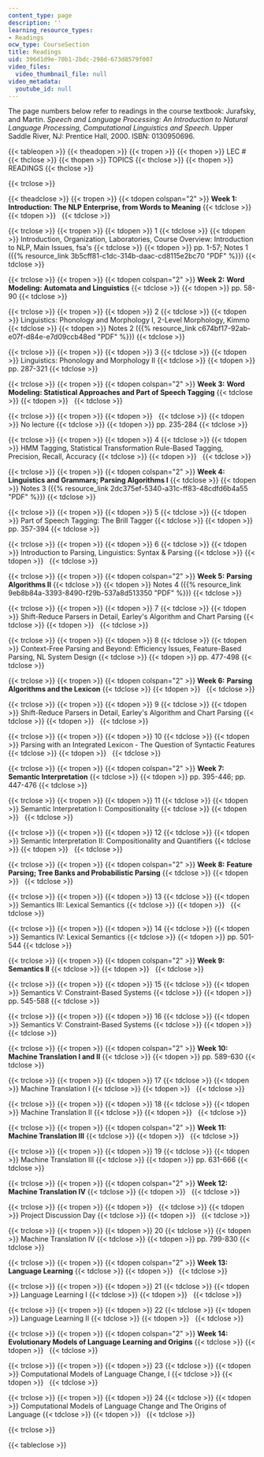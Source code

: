 ```yaml
---
content_type: page
description: ''
learning_resource_types:
- Readings
ocw_type: CourseSection
title: Readings
uid: 396d1d9e-70b1-2bdc-298d-673d8579f007
video_files:
  video_thumbnail_file: null
video_metadata:
  youtube_id: null
---
```


The page numbers below refer to readings in the course textbook: Jurafsky, and Martin. _Speech and Language Processing: An Introduction to Natural Language Processing, Computational Linguistics and Speech_. Upper Saddle River, NJ: Prentice Hall, 2000. ISBN: 0130950696.

{{< tableopen >}}
{{< theadopen >}}
{{< tropen >}}
{{< thopen >}}
LEC #
{{< thclose >}}
{{< thopen >}}
TOPICS
{{< thclose >}}
{{< thopen >}}
READINGS
{{< thclose >}}

{{< trclose >}}

{{< theadclose >}}
{{< tropen >}}
{{< tdopen colspan="2" >}}
**Week 1:** **Introduction: The NLP Enterprise, from Words to Meaning**
{{< tdclose >}}
{{< tdopen >}}
 
{{< tdclose >}}

{{< trclose >}}
{{< tropen >}}
{{< tdopen >}}
1
{{< tdclose >}}
{{< tdopen >}}
Introduction, Organization, Laboratories, Course Overview: Introduction to NLP, Main Issues, fsa's
{{< tdclose >}}
{{< tdopen >}}
pp. 1-57; Notes 1 ({{% resource_link 3b5cff81-c1dc-314b-daac-cd8115e2bc70 "PDF" %}})
{{< tdclose >}}

{{< trclose >}}
{{< tropen >}}
{{< tdopen colspan="2" >}}
**Week 2:** **Word Modeling: Automata and Linguistics**
{{< tdclose >}}
{{< tdopen >}}
pp. 58-90
{{< tdclose >}}

{{< trclose >}}
{{< tropen >}}
{{< tdopen >}}
2
{{< tdclose >}}
{{< tdopen >}}
Linguistics: Phonology and Morphology I, 2-Level Morphology, Kimmo
{{< tdclose >}}
{{< tdopen >}}
Notes 2 ({{% resource_link c674bf17-92ab-e07f-d84e-e7d09ccb48ed "PDF" %}})
{{< tdclose >}}

{{< trclose >}}
{{< tropen >}}
{{< tdopen >}}
3
{{< tdclose >}}
{{< tdopen >}}
Linguistics: Phonology and Morphology II
{{< tdclose >}}
{{< tdopen >}}
pp. 287-321
{{< tdclose >}}

{{< trclose >}}
{{< tropen >}}
{{< tdopen colspan="2" >}}
**Week 3:** **Word Modeling: Statistical Approaches and Part of Speech Tagging**
{{< tdclose >}}
{{< tdopen >}}
 
{{< tdclose >}}

{{< trclose >}}
{{< tropen >}}
{{< tdopen >}}
 
{{< tdclose >}}
{{< tdopen >}}
No lecture
{{< tdclose >}}
{{< tdopen >}}
pp. 235-284
{{< tdclose >}}

{{< trclose >}}
{{< tropen >}}
{{< tdopen >}}
4
{{< tdclose >}}
{{< tdopen >}}
HMM Tagging, Statistical Transformation Rule-Based Tagging, Precision, Recall, Accuracy
{{< tdclose >}}
{{< tdopen >}}
 
{{< tdclose >}}

{{< trclose >}}
{{< tropen >}}
{{< tdopen colspan="2" >}}
**Week 4:** **Linguistics and Grammars; Parsing Algorithms I**
{{< tdclose >}}
{{< tdopen >}}
Notes 3 ({{% resource_link 2dc375ef-5340-a31c-ff83-48cdfd6b4a55 "PDF" %}})
{{< tdclose >}}

{{< trclose >}}
{{< tropen >}}
{{< tdopen >}}
5
{{< tdclose >}}
{{< tdopen >}}
Part of Speech Tagging: The Brill Tagger
{{< tdclose >}}
{{< tdopen >}}
pp. 357-394
{{< tdclose >}}

{{< trclose >}}
{{< tropen >}}
{{< tdopen >}}
6
{{< tdclose >}}
{{< tdopen >}}
Introduction to Parsing, Linguistics: Syntax & Parsing
{{< tdclose >}}
{{< tdopen >}}
 
{{< tdclose >}}

{{< trclose >}}
{{< tropen >}}
{{< tdopen colspan="2" >}}
**Week 5:** **Parsing Algorithms II**
{{< tdclose >}}
{{< tdopen >}}
Notes 4 ({{% resource_link 9eb8b84a-3393-8490-f29b-537a8d513350 "PDF" %}})
{{< tdclose >}}

{{< trclose >}}
{{< tropen >}}
{{< tdopen >}}
7
{{< tdclose >}}
{{< tdopen >}}
Shift-Reduce Parsers in Detail, Earley's Algorithm and Chart Parsing
{{< tdclose >}}
{{< tdopen >}}
 
{{< tdclose >}}

{{< trclose >}}
{{< tropen >}}
{{< tdopen >}}
8
{{< tdclose >}}
{{< tdopen >}}
Context-Free Parsing and Beyond: Efficiency Issues, Feature-Based Parsing, NL System Design
{{< tdclose >}}
{{< tdopen >}}
pp. 477-498
{{< tdclose >}}

{{< trclose >}}
{{< tropen >}}
{{< tdopen colspan="2" >}}
**Week 6:** **Parsing Algorithms and the Lexicon**
{{< tdclose >}}
{{< tdopen >}}
 
{{< tdclose >}}

{{< trclose >}}
{{< tropen >}}
{{< tdopen >}}
9
{{< tdclose >}}
{{< tdopen >}}
Shift-Reduce Parsers in Detail, Earley's Algorithm and Chart Parsing
{{< tdclose >}}
{{< tdopen >}}
 
{{< tdclose >}}

{{< trclose >}}
{{< tropen >}}
{{< tdopen >}}
10
{{< tdclose >}}
{{< tdopen >}}
Parsing with an Integrated Lexicon - The Question of Syntactic Features
{{< tdclose >}}
{{< tdopen >}}
 
{{< tdclose >}}

{{< trclose >}}
{{< tropen >}}
{{< tdopen colspan="2" >}}
**Week 7:** **Semantic Interpretation**
{{< tdclose >}}
{{< tdopen >}}
pp. 395-446; pp. 447-476
{{< tdclose >}}

{{< trclose >}}
{{< tropen >}}
{{< tdopen >}}
11
{{< tdclose >}}
{{< tdopen >}}
Semantic Interpretation I: Compositionality
{{< tdclose >}}
{{< tdopen >}}
 
{{< tdclose >}}

{{< trclose >}}
{{< tropen >}}
{{< tdopen >}}
12
{{< tdclose >}}
{{< tdopen >}}
Semantic Interpretation II: Compositionality and Quantifiers
{{< tdclose >}}
{{< tdopen >}}
 
{{< tdclose >}}

{{< trclose >}}
{{< tropen >}}
{{< tdopen colspan="2" >}}
**Week 8:** **Feature Parsing; Tree Banks and Probabilistic Parsing**
{{< tdclose >}}
{{< tdopen >}}
 
{{< tdclose >}}

{{< trclose >}}
{{< tropen >}}
{{< tdopen >}}
13
{{< tdclose >}}
{{< tdopen >}}
Semantics III: Lexical Semantics
{{< tdclose >}}
{{< tdopen >}}
 
{{< tdclose >}}

{{< trclose >}}
{{< tropen >}}
{{< tdopen >}}
14
{{< tdclose >}}
{{< tdopen >}}
Semantics IV: Lexical Semantics
{{< tdclose >}}
{{< tdopen >}}
pp. 501-544
{{< tdclose >}}

{{< trclose >}}
{{< tropen >}}
{{< tdopen colspan="2" >}}
**Week 9:** **Semantics II**
{{< tdclose >}}
{{< tdopen >}}
 
{{< tdclose >}}

{{< trclose >}}
{{< tropen >}}
{{< tdopen >}}
15
{{< tdclose >}}
{{< tdopen >}}
Semantics V: Constraint-Based Systems
{{< tdclose >}}
{{< tdopen >}}
pp. 545-588
{{< tdclose >}}

{{< trclose >}}
{{< tropen >}}
{{< tdopen >}}
16
{{< tdclose >}}
{{< tdopen >}}
Semantics V: Constraint-Based Systems
{{< tdclose >}}
{{< tdopen >}}
 
{{< tdclose >}}

{{< trclose >}}
{{< tropen >}}
{{< tdopen colspan="2" >}}
**Week 10:** **Machine Translation I and II**
{{< tdclose >}}
{{< tdopen >}}
pp. 589-630
{{< tdclose >}}

{{< trclose >}}
{{< tropen >}}
{{< tdopen >}}
17
{{< tdclose >}}
{{< tdopen >}}
Machine Translation I
{{< tdclose >}}
{{< tdopen >}}
 
{{< tdclose >}}

{{< trclose >}}
{{< tropen >}}
{{< tdopen >}}
18
{{< tdclose >}}
{{< tdopen >}}
Machine Translation II
{{< tdclose >}}
{{< tdopen >}}
 
{{< tdclose >}}

{{< trclose >}}
{{< tropen >}}
{{< tdopen colspan="2" >}}
**Week 11:** **Machine Translation III**
{{< tdclose >}}
{{< tdopen >}}
 
{{< tdclose >}}

{{< trclose >}}
{{< tropen >}}
{{< tdopen >}}
19
{{< tdclose >}}
{{< tdopen >}}
Machine Translation III
{{< tdclose >}}
{{< tdopen >}}
pp. 631-666
{{< tdclose >}}

{{< trclose >}}
{{< tropen >}}
{{< tdopen colspan="2" >}}
**Week 12:** **Machine Translation IV**
{{< tdclose >}}
{{< tdopen >}}
 
{{< tdclose >}}

{{< trclose >}}
{{< tropen >}}
{{< tdopen >}}
 
{{< tdclose >}}
{{< tdopen >}}
Project Discussion Day
{{< tdclose >}}
{{< tdopen >}}
 
{{< tdclose >}}

{{< trclose >}}
{{< tropen >}}
{{< tdopen >}}
20
{{< tdclose >}}
{{< tdopen >}}
Machine Translation IV
{{< tdclose >}}
{{< tdopen >}}
pp. 799-830
{{< tdclose >}}

{{< trclose >}}
{{< tropen >}}
{{< tdopen colspan="2" >}}
**Week 13:** **Language Learning**
{{< tdclose >}}
{{< tdopen >}}
 
{{< tdclose >}}

{{< trclose >}}
{{< tropen >}}
{{< tdopen >}}
21
{{< tdclose >}}
{{< tdopen >}}
Language Learning I
{{< tdclose >}}
{{< tdopen >}}
 
{{< tdclose >}}

{{< trclose >}}
{{< tropen >}}
{{< tdopen >}}
22
{{< tdclose >}}
{{< tdopen >}}
Language Learning II
{{< tdclose >}}
{{< tdopen >}}
 
{{< tdclose >}}

{{< trclose >}}
{{< tropen >}}
{{< tdopen colspan="2" >}}
**Week 14: Evolutionary Models of Language Learning and Origins**
{{< tdclose >}}
{{< tdopen >}}
 
{{< tdclose >}}

{{< trclose >}}
{{< tropen >}}
{{< tdopen >}}
23
{{< tdclose >}}
{{< tdopen >}}
Computational Models of Language Change, I
{{< tdclose >}}
{{< tdopen >}}
 
{{< tdclose >}}

{{< trclose >}}
{{< tropen >}}
{{< tdopen >}}
24
{{< tdclose >}}
{{< tdopen >}}
Computational Models of Language Change and The Origins of Language
{{< tdclose >}}
{{< tdopen >}}
 
{{< tdclose >}}

{{< trclose >}}

{{< tableclose >}}